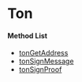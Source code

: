 # Ton



#### Method List

* [tonGetAddress](tongetaddress.md)
* [tonSignMessage](tonsignmessage.md)
* [tonSignProof](tonsignproof.md)
